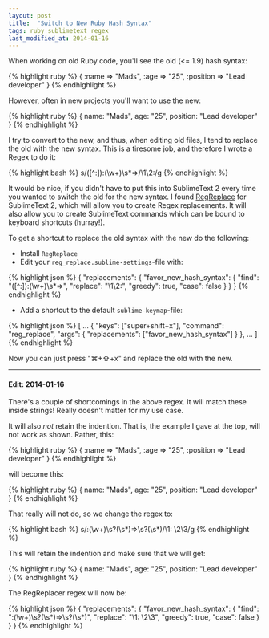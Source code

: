 ```yaml
---
layout: post
title:  "Switch to New Ruby Hash Syntax"
tags: ruby sublimetext regex
last_modified_at: 2014-01-16
---
```


When working on old Ruby code, you'll see the old (<= 1.9) hash syntax:

{% highlight ruby %}
{
  :name     => "Mads",
  :age      => "25",
  :position => "Lead developer"
}
{% endhighlight %}

However, often in new projects you'll want to use the new:

{% highlight ruby %}
{
  name:     "Mads",
  age:      "25",
  position: "Lead developer"
}
{% endhighlight %}

I try to convert to the new, and thus, when editing old files, I tend to replace the old with the new syntax.
This is a tiresome job, and therefore I wrote a Regex to do it:

{% highlight bash %}
s/([^:]):(\w+)\s*=>/\1\2:/g
{% endhighlight %}

It would be nice, if you didn't have to put this into SublimeText 2 every time you wanted to switch the old for the new syntax.
I found [RegReplace](https://github.com/facelessuser/RegReplace) for SublimeText 2, which will allow you to create Regex replacements.
It will also allow you to create SublimeText commands which can be bound to keyboard shortcuts (hurray!).

To get a shortcut to replace the old syntax with the new do the following:

  * Install `RegReplace`
  * Edit your `reg_replace.sublime-settings`-file with:

{% highlight json %}
{
  "replacements": {
    "favor_new_hash_syntax": {
      "find": "([^:]):(\\w+)\\s*=>",
      "replace": "\\1\\2:",
      "greedy": true,
      "case": false
    }
  }
}
{% endhighlight %}

  * Add a shortcut to the default `sublime-keymap`-file:

{% highlight json %}
[
  ...
  { "keys": ["super+shift+x"], "command": "reg_replace", "args": { "replacements": ["favor_new_hash_syntax"] } },
  ...
]
{% endhighlight %}

Now you can just press "⌘+⇧+x" and replace the old with the new.


---

#### Edit: 2014-01-16

There's a couple of shortcomings in the above regex.
It will match these inside strings!
Really doesn't matter for my use case.

It will also _not_ retain the indention.
That is, the example I gave at the top, will not work as shown.
Rather, this:

{% highlight ruby %}
{
  :name     => "Mads",
  :age      => "25",
  :position => "Lead developer"
}
{% endhighlight %}

will become this:

{% highlight ruby %}
{
  name: "Mads",
  age: "25",
  position: "Lead developer"
}
{% endhighlight %}

That really will not do, so we change the regex to:

{% highlight bash %}
s/:(\w+)\s?(\s*)=>\s?(\s*)/\1: \2\3/g
{% endhighlight %}

This will retain the indention and make sure that we will get:

{% highlight ruby %}
{
  name:     "Mads",
  age:      "25",
  position: "Lead developer"
}
{% endhighlight %}

The RegReplacer regex will now be:

{% highlight json %}
{
  "replacements": {
    "favor_new_hash_syntax": {
      "find": ":(\\w+)\\s?(\\s*)=>\\s?(\\s*)",
      "replace": "\\1: \\2\\3",
      "greedy": true,
      "case": false
    }
  }
}
{% endhighlight %}

